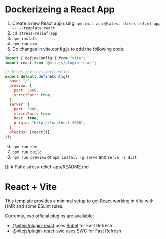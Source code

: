# Dockerizeing a React App

1. Create a new React app using `npm init vite@latest stress-relief-app -- --template react`
2. `cd stress-relief-app`
3. `npm install`
4. `npm run dev`
5. Do changes in vite.config.js to add the following code:

```javascript
import { defineConfig } from "vite";
import react from "@vitejs/plugin-react";

// https://vitejs.dev/config/
export default defineConfig({
  base: "/",
  preview: {
    port: 3000,
    strictPort: true,
  },
  server: {
    port: 3000,
    strictPort: true,
    host: true,
    origin: "http://localhost:3000",
  },
  plugins: [react()],
});
```

6. `npm run dev`
7. `npm run build`
8. `npm run preview` or `npm install -g serve` and `serve -s dist`


[]: # Path: stress-relief-app/README.md

# React + Vite

This template provides a minimal setup to get React working in Vite with HMR and some ESLint rules.

Currently, two official plugins are available:

- [@vitejs/plugin-react](https://github.com/vitejs/vite-plugin-react/blob/main/packages/plugin-react/README.md) uses [Babel](https://babeljs.io/) for Fast Refresh
- [@vitejs/plugin-react-swc](https://github.com/vitejs/vite-plugin-react-swc) uses [SWC](https://swc.rs/) for Fast Refresh
